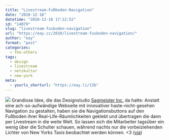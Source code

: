 ```yaml
---
title: "Livestream-Fußboden-Navigation"
date: "2010-12-16"
datetime: "2010-12-16 17:12:52"
id: "14079"
slug: "livestream-fusboden-navigation"
url: "https://eay.cc/2010/livestream-fusboden-navigation/"
author: "eay"
format: "post"
categories:
  - the-others
tags:
  - design
  - livestream
  - netzkultur
  - new-york
meta:
  - yourls_shorturl: "https://eay.li/13b"
---
```


![](https://eay.cc/uploads/2010/sagmeister.jpg) Grandiose Idee, die das Designstudio [Sagmeister Inc.](http://sagmeister.com/) da hatte: Anstatt eine ach-so-aufwändige Webseite mit innovativer haste-nicht-gesehen Navigation zu gestalten, haben sie die Navigationsbuttons auf den Fußboden ihrer Real-Life-Räumlichkeiten geklebt und übertragen die dann per Livestream in die weite Welt. So lassen sich die Mitarbeiter tagsüber ein wenig über die Schulter schauen, während nachts nur die vorbeiziehenden Lichter von New Yorks Taxis beobachtet werden können. <3 ([via](http://thisiscolossal.com/2010/12/live-streaming-website-navigation/))
